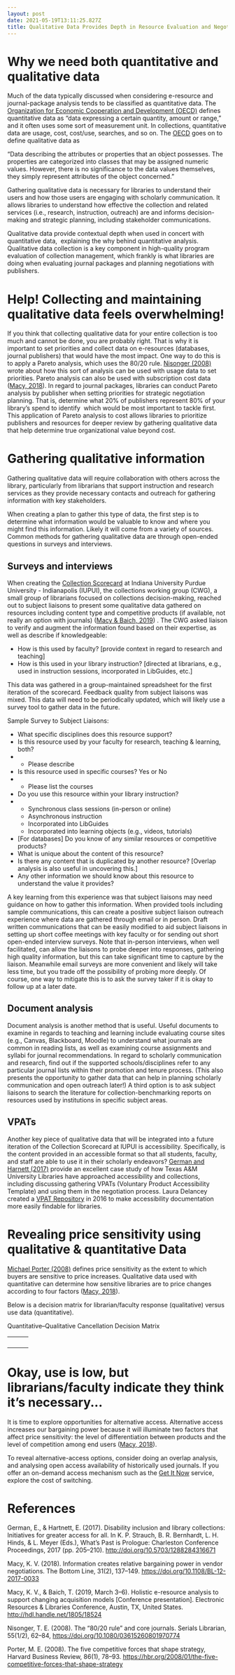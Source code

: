 ```yaml
---
layout: post
date: 2021-05-19T13:11:25.827Z
title: Qualitative Data Provides Depth in Resource Evaluation and Negotiation Planning
---
```

# Why we need both quantitative and qualitative data

Much of the data typically discussed when considering e-resource and journal-package analysis tends to be classified as quantitative data. The [Organization for Economic Cooperation and Development (OECD)](https://stats.oecd.org/glossary/detail.asp?ID=2219) defines quantitative data as “data expressing a certain quantity, amount or range,” and it often uses some sort of measurement unit. In collections, quantitative data are usage, cost, cost/use, searches, and so on. The [OECD](https://stats.oecd.org/glossary/detail.asp?ID=3494) goes on to define qualitative data as

“Data describing the attributes or properties that an object possesses. The properties are categorized into classes that may be assigned numeric values. However, there is no significance to the data values themselves, they simply represent attributes of the object concerned.” 

Gathering qualitative data is necessary for libraries to understand their users and how those users are engaging with scholarly communication. It allows libraries to understand how effective the collection and related services (i.e., research, instruction, outreach) are and informs decision-making and strategic planning, including stakeholder communications.

Qualitative data provide contextual depth when used in concert with quantitative data,  explaining the why behind quantitative analysis. Qualitative data collection is a key component in high-quality program evaluation of collection management, which frankly is what libraries are doing when evaluating journal packages and planning negotiations with publishers. 

# Help! Collecting and maintaining qualitative data feels overwhelming!

If you think that collecting qualitative data for your entire collection is too much and cannot be done, you are probably right. That is why it is important to set priorities and collect data on e-resources (databases, journal publishers) that would have the most impact. One way to do this is to apply a Pareto analysis, which uses the 80/20 rule. [Nisonger (2008)](https://doi.org/10.1080/03615260801970774) wrote about how this sort of analysis can be used with usage data to set priorities. Pareto analysis can also be used with subscription cost data ([Macy, 2018](https://doi.org/10.1108/BL-12-2017-0033)). In regard to journal packages, libraries can conduct Pareto analysis by publisher when setting priorities for strategic negotiation planning. That is, determine what 20% of publishers represent 80% of your library’s spend to identify  which would be most important to tackle first. This application of Pareto analysis to cost allows libraries to prioritize publishers and resources for deeper review by gathering qualitative data that help determine true organizational value beyond cost.

# Gathering qualitative information

Gathering qualitative data will require collaboration with others across the library, particularly from librarians that support instruction and research services as they provide necessary contacts and outreach for gathering information with key stakeholders.

When creating a plan to gather this type of data, the first step is to determine what information would be valuable to know and where you might find this information. Likely it will come from a variety of sources. Common methods for gathering qualitative data are through open-ended questions in surveys and interviews.

## Surveys and interviews

When creating the [Collection Scorecard](http://hdl.handle.net/1805/18524) at Indiana University Purdue University - Indianapolis (IUPUI), the collections working group (CWG), a small group of librarians focused on collections decision-making, reached out to subject liaisons to present some qualitative data gathered on resources including content type and competitive products (if available, not really an option with journals) ([Macy & Baich, 2019](http://hdl.handle.net/1805/18524)) . The CWG asked liaison to verify and augment the information found based on their expertise, as well as describe if knowledgeable: 

* How is this used by faculty? \[provide context in regard to research and teaching]
* How is this used in your library instruction? \[directed at librarians, e.g., used in instruction sessions, incorporated in LibGuides, etc.]

This data was gathered in a group-maintained spreadsheet for the first iteration of the scorecard. Feedback quality from subject liaisons was mixed. This data will need to be periodically updated, which will likely use a survey tool to gather data in the future.

Sample Survey to Subject Liaisons:

* What specific disciplines does this resource support?
* Is this resource used by your faculty for research, teaching & learning, both?
* * Please describe
* Is this resource used in specific courses? Yes or No
* * Please list the courses
* Do you use this resource within your library instruction?
* * Synchronous class sessions (in-person or online)
  * Asynchronous instruction 
  * Incorporated into LibGuides
  * Incorporated into learning objects (e.g., videos, tutorials)
* \[For databases] Do you know of any similar resources or competitive products?
* What is unique about the content of this resource?
* Is there any content that is duplicated by another resource? \[Overlap analysis is also useful in uncovering this.]
* Any other information we should know about this resource to understand the value it provides?

A key learning from this experience was that subject liaisons may need guidance on how to gather this information. When provided tools including sample communications, this can create a positive subject liaison outreach experience where data are gathered through email or in person. Draft written communications that can be easily modified to aid subject liaisons in setting up short coffee meetings with key faculty or for sending out short open-ended interview surveys. Note that in-person interviews, when well facilitated, can allow the liaisons to probe deeper into responses, gathering high quality information, but this can take significant time to capture by the liaison. Meanwhile email surveys are more convenient and likely will take less time, but you trade off the possibility of probing more deeply. Of course, one way to mitigate this is to ask the survey taker if it is okay to follow up at a later date.

## Document analysis

Document analysis is another method that is useful. Useful documents to examine in regards to teaching and learning include evaluating course sites (e.g., Canvas, Blackboard, Moodle) to understand what journals are common in reading lists, as well as examining course assignments and syllabi for journal recommendations. In regard to scholarly communication and research, find out if the supported schools/disciplines refer to any particular journal lists within their promotion and tenure process. (This also presents the opportunity to gather data that can help in planning scholarly communication and open outreach later!) A third option is to ask subject liaisons to search the literature for collection-benchmarking reports on resources used by institutions in specific subject areas.

## VPATs

Another key piece of qualitative data that will be integrated into a future iteration of the Collection Scorecard at IUPUI is accessibility. Specifically, is the content provided in an accessible format so that all students, faculty, and staff are able to use it in their scholarly endeavors? [German and Harnett (2017)](http://dx.doi.org/10.5703/1288284316671) provide an excellent case study of how Texas A&M University Libraries have approached accessibility and collections, including discussing gathering VPATs (Voluntary Product Accessibility Template) and using them in the negotiation process. Laura Delancey created a [VPAT Repository](https://vpats.wordpress.com/) in 2016 to make accessibility documentation more easily findable for libraries.

# Revealing price sensitivity using qualitative & quantitative Data

[Michael Porter (2008)](https://hbr.org/2008/01/the-five-competitive-forces-that-shape-strategy) defines price sensitivity as the extent to which buyers are sensitive to price increases. Qualitative data used with quantitative can determine how sensitive libraries are to price changes according to four factors ([Macy, 2018](https://doi.org/10.1108/BL-12-2017-0033)).

Below is a decision matrix for librarian/faculty response (qualitative) versus use data (quantitative).

Quantitative–Qualitative Cancellation Decision Matrix

|     |     |     |
| --- | --- | --- |
|     |     |     |
|     |     |     |
|     |     |     |
|     |     |     |



# Okay, use is low, but librarians/faculty indicate they think it’s necessary...

It is time to explore opportunities for alternative access. Alternative access increases our bargaining power because it will illuminate two factors that affect price sensitivity: the level of differentiation between products and the level of competition among end users ([Macy, 2018](https://doi.org/10.1108/BL-12-2017-0033)).

To reveal alternative-access options, consider doing an overlap analysis, and analysing open access availability of historically used journals. If you offer an on-demand access mechanism such as the [Get It Now](http://www.copyright.com/academia/get-it-now/) service, explore the cost of switching.



# References



German, E., & Hartnett, E. (2017). Disability inclusion and library collections: Initiatives for greater access for all. In K. P. Strauch, B. R. Bernhardt, L. H. Hinds, & L. Meyer (Eds.), What’s Past is Prologue: Charleston Conference Proceedings, 2017 (pp. 205–210). <http://doi.org/10.5703/1288284316671>



Macy, K. V. (2018). Information creates relative bargaining power in vendor negotiations. The Bottom Line, 31(2), 137–149. <https://doi.org/10.1108/BL-12-2017-0033>



Macy, K. V., & Baich, T. (2019, March 3–6). Holistic e-resource analysis to support changing acquisition models \[Conference presentation]. Electronic Resources & Libraries Conference, Austin, TX, United States. <http://hdl.handle.net/1805/18524>



Nisonger, T. E. (2008). The “80/20 rule” and core journals. Serials Librarian, 55(1/2), 62–84, <https://doi.org/10.1080/03615260801970774>



Porter, M. E. (2008). The five competitive forces that shape strategy, Harvard Business Review, 86(1), 78–93. <https://hbr.org/2008/01/the-five-competitive-forces-that-shape-strategy>